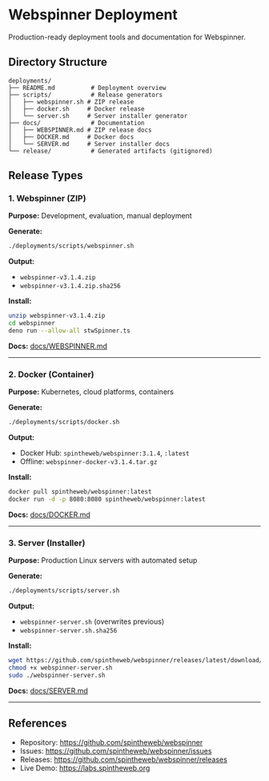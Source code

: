 # Webspinner Deployment

Production-ready deployment tools and documentation for Webspinner.

## Directory Structure

```
deployments/
├── README.md          # Deployment overview
├── scripts/           # Release generators
│   ├── webspinner.sh # ZIP release
│   ├── docker.sh     # Docker release
│   └── server.sh     # Server installer generator
├── docs/              # Documentation
│   ├── WEBSPINNER.md # ZIP release docs
│   ├── DOCKER.md     # Docker docs
│   └── SERVER.md     # Server installer docs
└── release/           # Generated artifacts (gitignored)
```

## Release Types

### 1. Webspinner (ZIP)

**Purpose:** Development, evaluation, manual deployment

**Generate:**
```bash
./deployments/scripts/webspinner.sh
```

**Output:**
- `webspinner-v3.1.4.zip`
- `webspinner-v3.1.4.zip.sha256`

**Install:**
```bash
unzip webspinner-v3.1.4.zip
cd webspinner
deno run --allow-all stwSpinner.ts
```

**Docs:** [docs/WEBSPINNER.md](docs/WEBSPINNER.md)

---

### 2. Docker (Container)

**Purpose:** Kubernetes, cloud platforms, containers

**Generate:**
```bash
./deployments/scripts/docker.sh
```

**Output:**
- Docker Hub: `spintheweb/webspinner:3.1.4`, `:latest`
- Offline: `webspinner-docker-v3.1.4.tar.gz`

**Install:**
```bash
docker pull spintheweb/webspinner:latest
docker run -d -p 8080:8080 spintheweb/webspinner:latest
```

**Docs:** [docs/DOCKER.md](docs/DOCKER.md)

---

### 3. Server (Installer)

**Purpose:** Production Linux servers with automated setup

**Generate:**
```bash
./deployments/scripts/server.sh
```

**Output:**
- `webspinner-server.sh` (overwrites previous)
- `webspinner-server.sh.sha256`

**Install:**
```bash
wget https://github.com/spintheweb/webspinner/releases/latest/download/webspinner-server.sh
chmod +x webspinner-server.sh
sudo ./webspinner-server.sh
```

**Docs:** [docs/SERVER.md](docs/SERVER.md)

---

## References

- Repository: https://github.com/spintheweb/webspinner
- Issues: https://github.com/spintheweb/webspinner/issues
- Releases: https://github.com/spintheweb/webspinner/releases
- Live Demo: https://labs.spintheweb.org

